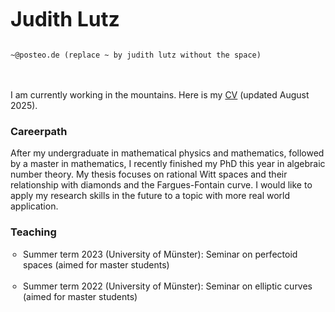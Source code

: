 <html>
<head>
<style>
ul {
  padding-left: 20px;
 }
 
</style>
</head>
  <meta http-equiv="content-type" content="text/html">
  <title>~</title>
 <head>
 



<body>

  <table cellspacing="0" width="100%">
  
   <font size="+3"><b>Judith Lutz</b></font>
      <br>
      <br>
      
<!-- <img src="drawing2.jpg" 
   style="float:right; width:620px; height:858.5px; border:none;"
   alt="fixed position Willmaster logo"
   title="Willmaster logo in fixed position" />-->
    

    ~@posteo.de (replace ~ by judith lutz without the space)
   <br>
   

  
     
<br>
I am currently working in the mountains. Here is my
<a
 href="cv.pdf"
 name="cv.pdf">CV</a> (updated August 2025).
<br>


<h3>Careerpath</h3>

After my undergraduate in mathematical physics and mathematics, followed by a master in mathematics, I recently finished my PhD this year in algebraic number theory. My thesis focuses on rational Witt spaces and their relationship with diamonds and the Fargues-Fontain curve. 
I would like to apply my research skills in the future to a topic with more real world application. 
<br>

<h3>Teaching</h3>
<ul
style="list-style-type:circle">
  <li> 
  Summer term 2023 (University of Münster): Seminar on perfectoid spaces (aimed for master students)
  </li>
<br>
<li> 
  Summer term 2022 (University of Münster): Seminar on elliptic curves (aimed for master students)
  </li>
<br>


</body>
</html>
